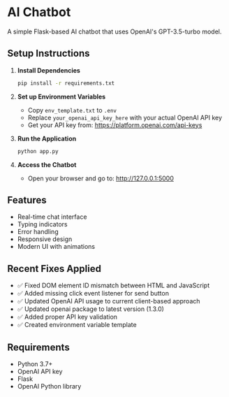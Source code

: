 # AI Chatbot

A simple Flask-based AI chatbot that uses OpenAI's GPT-3.5-turbo model.

## Setup Instructions

1. **Install Dependencies**
   ```bash
   pip install -r requirements.txt
   ```

2. **Set up Environment Variables**
   - Copy `env_template.txt` to `.env`
   - Replace `your_openai_api_key_here` with your actual OpenAI API key
   - Get your API key from: https://platform.openai.com/api-keys

3. **Run the Application**
   ```bash
   python app.py
   ```

4. **Access the Chatbot**
   - Open your browser and go to: http://127.0.0.1:5000

## Features

- Real-time chat interface
- Typing indicators
- Error handling
- Responsive design
- Modern UI with animations

## Recent Fixes Applied

- ✅ Fixed DOM element ID mismatch between HTML and JavaScript
- ✅ Added missing click event listener for send button
- ✅ Updated OpenAI API usage to current client-based approach
- ✅ Updated openai package to latest version (1.3.0)
- ✅ Added proper API key validation
- ✅ Created environment variable template

## Requirements

- Python 3.7+
- OpenAI API key
- Flask
- OpenAI Python library 